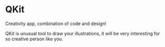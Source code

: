 # QKit
Creativity app, combination of code and design!

QKit is unusual tool to draw your illustrations, it will be very interesting for so creative person like you. 
